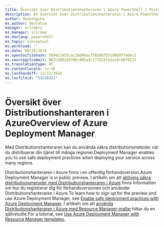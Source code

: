 ```yaml
---
title: Översikt över Distributionshanteraren i Azure PowerShell | Microsoft Docs
description: En översikt över Distributionshanteraren i Azure PowerShell med länkar till installation och konfiguration.
author: deveshguha
ms.author: deoletim
manager: sriramry
ms.manager: srirama
ms.devlang: powershell
ms.topic: conceptual
ms.workload: ''
ms.date: 09/26/2018
ms.openlocfilehash: f69dc1455cac18d46acff6588755198b97f4dec1
ms.sourcegitcommit: 087c588169786c005a3c177624fb3ac6c8870125
ms.translationtype: HT
ms.contentlocale: sv-SE
ms.lasthandoff: 12/13/2018
ms.locfileid: "53216321"
---
```

# <a name="overview-of-azure-deployment-manager"></a><span data-ttu-id="8912f-103">Översikt över Distributionshanteraren i Azure</span><span class="sxs-lookup"><span data-stu-id="8912f-103">Overview of Azure Deployment Manager</span></span>

<span data-ttu-id="8912f-104">Med Distributionshanteraren kan du använda säkra distributionsmetoder när du distribuerar din tjänst till många regioner.</span><span class="sxs-lookup"><span data-stu-id="8912f-104">Deployment Manager enables you to use safe deployment practices when deploying your service across many regions.</span></span>

<span data-ttu-id="8912f-105">Distributionshanteraren i Azure finns i en offentlig förhandsversion.</span><span class="sxs-lookup"><span data-stu-id="8912f-105">Azure Deployment Manager is in public preview.</span></span> <span data-ttu-id="8912f-106">I artikeln om att [aktivera säkra distributionsmetoder med Distributionshanteraren i Azure](https://docs.microsoft.com/en-us/azure/azure-resource-manager/deployment-manager-overview) finns information om hur du registrerar dig för förhandsversionen och använder Distributionshanteraren i Azure.</span><span class="sxs-lookup"><span data-stu-id="8912f-106">To learn how to sign up for the preview and use Azure Deployment Manager, see [Enable safe deployment practices with Azure Deployment Manager](https://docs.microsoft.com/en-us/azure/azure-resource-manager/deployment-manager-overview).</span></span> <span data-ttu-id="8912f-107">I artikeln om att [använda Distributionshanteraren i Azure med Resource Manager-mallar](https://docs.microsoft.com/en-us/azure/azure-resource-manager/deployment-manager-tutorial) hittar du en självstudie.</span><span class="sxs-lookup"><span data-stu-id="8912f-107">For a tutorial, see [Use Azure Deployment Manager with Resource Manager templates](https://docs.microsoft.com/en-us/azure/azure-resource-manager/deployment-manager-tutorial).</span></span>